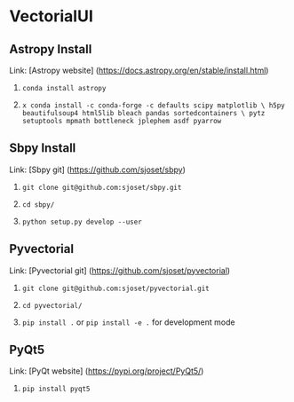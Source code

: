 # VectorialUI

## Astropy Install
Link: [Astropy website] (https://docs.astropy.org/en/stable/install.html)  

1. ```conda install astropy ```

2. ``` x conda install -c conda-forge -c defaults scipy matplotlib \ h5py beautifulsoup4 html5lib bleach pandas sortedcontainers \ pytz setuptools mpmath bottleneck jplephem asdf pyarrow ```

## Sbpy Install
Link: [Sbpy git] (https://github.com/sjoset/sbpy)

1. ```git clone git@github.com:sjoset/sbpy.git```

2. ```cd sbpy/```

3. ``` python setup.py develop --user ```

## Pyvectorial
Link: [Pyvectorial git] (https://github.com/sjoset/pyvectorial)

1. ```git clone git@github.com:sjoset/pyvectorial.git```

2. ```cd pyvectorial/```

3. ```pip install .``` or ```pip install -e .``` for development mode

## PyQt5
Link: [PyQt website] (https://pypi.org/project/PyQt5/)

1. ```pip install pyqt5```

